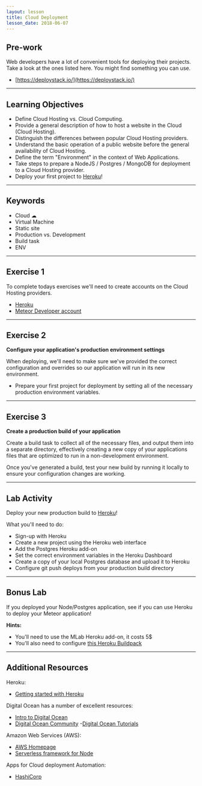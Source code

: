 ```yaml
---
layout: lesson
title: Cloud Deployment
lesson_date: 2018-06-07
---
```


## Pre-work

Web developers have a lot of convenient tools for deploying their projects. Take a look at the ones listed here. You might find something you can use.

* [https://deploystack.io/](https://deploystack.io/)

---

## Learning Objectives

* Define Cloud Hosting vs. Cloud Computing.
* Provide a general description of how to host a website in the Cloud (Cloud Hosting).
* Distinguish the differences between popular Cloud Hosting providers.
* Understand the basic operation of a public website before the general availability of Cloud Hosting.
* Define the term "Environment" in the context of Web Applications.
* Take steps to prepare a NodeJS / Postgres / MongoDB for deployment to a Cloud Hosting provider.
* Deploy your first project to [Heroku](https://www.heroku.com/)!

---

## Keywords

* Cloud ☁
* Virtual Machine
* Static site
* Production vs. Development
* Build task
* ENV

---

## Exercise 1

To complete todays exercises we'll need to create accounts on the Cloud Hosting providers.

* [Heroku](https://signup.heroku.com/?c=70130000001x9jFAAQ)
* [Meteor Developer account](https://www.meteor.com/sign-up)

---

## Exercise 2

**Configure your application's production environment settings**

When deploying, we'll need to make sure we've provided the correct configuration and overrides so our
application will run in its new environment.

* Prepare your first project for deployment by setting all of the necessary production environment variables.

---

## Exercise 3

**Create a production build of your application**

Create a build task to collect all of the necessary files, and output them into a separate directory, effectively creating a new copy of your applications files that are optimized to run in a non-development environment.

Once you've generated a build, test your new build by running it locally to ensure your configuration changes are working.

---

## Lab Activity

Deploy your new production build to [Heroku](https://www.heroku.com/)!

What you'll need to do:

* Sign-up with Heroku
* Create a new project using the Heroku web interface
* Add the Postgres Heroku add-on
* Set the correct environment variables in the Heroku Dashboard
* Create a copy of your local Postgres database and upload it to Heroku
* Configure git push deploys from your production build directory

---

## Bonus Lab

If you deployed your Node/Postgres application, see if you can use Heroku to deploy your Meteor application!

**Hints:**

* You'll need to use the MLab Heroku add-on, it costs 5$
* You'll also need to configure [this Heroku Buildpack](https://github.com/AdmitHub/meteor-buildpack-horse)

---

## Additional Resources

Heroku:

* [Getting started with Heroku](https://devcenter.heroku.com/start)

Digital Ocean has a number of excellent resources:

* [Intro to Digital Ocean](https://www.digitalocean.com/products/)
* [Digital Ocean Community](https://www.digitalocean.com/community/) -[Digital Ocean Tutorials](https://www.digitalocean.com/community/tutorials)

Amazon Web Services (AWS):

* [AWS Homepage](https://aws.amazon.com/)
* [Serverless framework for Node](https://serverless.com/)

Apps for Cloud deployment Automation:

* [HashiCorp](https://www.hashicorp.com/)
